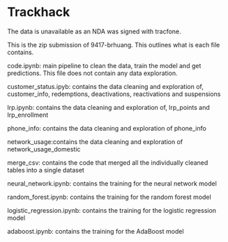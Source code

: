# Trackhack
The data is unavailable as an NDA was signed with tracfone.


This is the zip submission of 9417-brhuang. This outlines what is each file contains.

code.ipynb: main pipeline to clean the data, train the model and get predictions. This file does not contain any data exploration.

customer_status.ipyb: contains the data cleaning and exploration of, customer_info, redemptions, deactivations, reactivations and suspensions

lrp.ipynb: contains the data cleaning and exploration of, lrp_points and lrp_enrollment 

phone_info: contains the data cleaning and exploration of phone_info 

network_usage:contains the data cleaning and exploration of network_usage_domestic

merge_csv: contains the code that merged all the individually cleaned tables into a single dataset

neural_network.ipynb: contains the training for the neural network model

random_forest.ipynb: contains the training for the random forest model

logistic_regression.ipynb: contains the training for the logistic regression model

adaboost.ipynb: contains the training for the AdaBoost model
